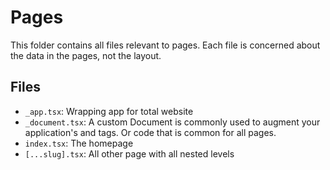 # Pages

This folder contains all files relevant to pages. Each file is concerned about the data in the pages, not the layout.

## Files

- `_app.tsx`: Wrapping app for total website
- `_document.tsx`: A custom Document is commonly used to augment your application's <html> and <body> tags. Or <head> code that is common for all pages.
- `index.tsx`: The homepage
- `[...slug].tsx`: All other page with all nested levels
